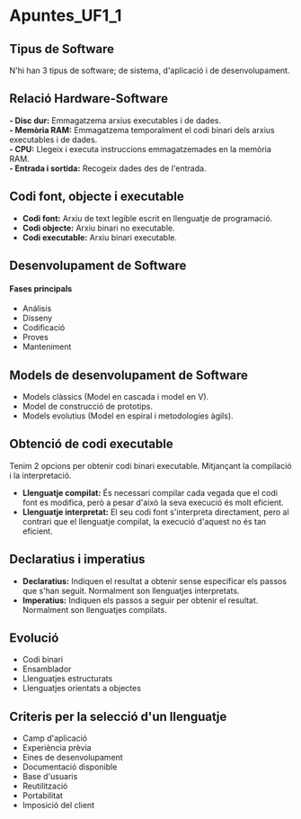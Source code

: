 # Apuntes_UF1_1

## Tipus de Software
N'hi han 3 tipus de software; de sistema, d'aplicació i de desenvolupament.  

## Relació Hardware-Software
**- Disc dur:** Emmagatzema arxius executables i de dades.  
**- Memòria RAM:** Emmagatzema temporalment el codi binari dels arxius executables i de dades.  
**- CPU:** Llegeix i executa instruccions emmagatzemades en la memòria RAM.  
**- Entrada i sortida:** Recogeix dades des de l'entrada.  

## Codi font, objecte i executable
- **Codi font:** Arxiu de text legible escrit en llenguatje de programació.
- **Codi objecte:** Arxiu binari no executable.
- **Codi executable:** Arxiu binari executable.

## Desenvolupament de Software
#### Fases principals
- Análisis
- Disseny
- Codificació
- Proves
- Manteniment

## Models de desenvolupament de Software
- Models clàssics (Model en cascada i model en V).
- Model de construcció de prototips.
- Models evolutius (Model en espiral i metodologies àgils).

## Obtenció de codi executable
Tenim 2 opcions per obtenir codi binari executable. Mitjançant la compilació i la interpretació.  
- **Llenguatje compilat:** És necessari compilar cada vegada que el codi font es modifica, però a pesar d'això la seva execució és molt eficient.  
- **Llenguatje interpretat:** El seu codi font s'interpreta directament, pero al contrari que el llenguatje compilat, la execució d'aquest no és tan eficient.  

## Declaratius i imperatius
- **Declaratius:** Indiquen el resultat a obtenir sense especificar els passos que s'han seguit. Normalment son llenguatjes interpretats.
- **Imperatius:** Indiquen els passos a seguir per obtenir el resultat. Normalment son llenguatjes compilats.

## Evolució
- Codi binari
- Ensamblador
- Llenguatjes estructurats
- Llenguatjes orientats a objectes

## Criteris per la selecció d'un llenguatje
- Camp d'aplicació
- Experiència prèvia
- Eines de desenvolupament
- Documentació disponible
- Base d'usuaris
- Reutilització
- Portabilitat
- Imposició del client
